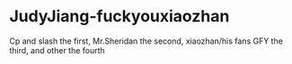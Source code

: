# JudyJiang-fuckyouxiaozhan
Cp and slash the first, Mr.Sheridan the second, xiaozhan/his fans GFY the third, and other the fourth
